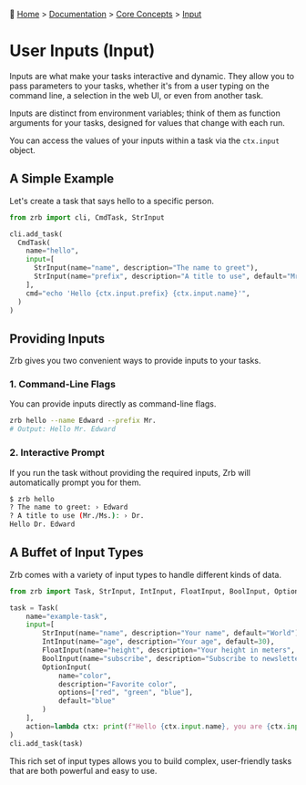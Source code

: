🔖 [Home](../../../README.md) > [Documentation](../../README.md) > [Core Concepts](../README.md) > [Input](./README.md)

# User Inputs (Input)

Inputs are what make your tasks interactive and dynamic. They allow you to pass parameters to your tasks, whether it's from a user typing on the command line, a selection in the web UI, or even from another task.

Inputs are distinct from environment variables; think of them as function arguments for your tasks, designed for values that change with each run.

You can access the values of your inputs within a task via the `ctx.input` object.

## A Simple Example

Let's create a task that says hello to a specific person.

```python
from zrb import cli, CmdTask, StrInput

cli.add_task(
  CmdTask(
    name="hello",
    input=[
      StrInput(name="name", description="The name to greet"),
      StrInput(name="prefix", description="A title to use", default="Mr./Ms."),
    ],
    cmd="echo 'Hello {ctx.input.prefix} {ctx.input.name}'",
  )
)
```

## Providing Inputs

Zrb gives you two convenient ways to provide inputs to your tasks.

### 1. Command-Line Flags

You can provide inputs directly as command-line flags.

```sh
zrb hello --name Edward --prefix Mr.
# Output: Hello Mr. Edward
```

### 2. Interactive Prompt

If you run the task without providing the required inputs, Zrb will automatically prompt you for them.

```sh
$ zrb hello
? The name to greet: › Edward
? A title to use (Mr./Ms.): › Dr.
Hello Dr. Edward
```

## A Buffet of Input Types

Zrb comes with a variety of input types to handle different kinds of data.

```python
from zrb import Task, StrInput, IntInput, FloatInput, BoolInput, OptionInput, cli

task = Task(
    name="example-task",
    input=[
        StrInput(name="name", description="Your name", default="World"),
        IntInput(name="age", description="Your age", default=30),
        FloatInput(name="height", description="Your height in meters", default=1.75),
        BoolInput(name="subscribe", description="Subscribe to newsletter?", default=True),
        OptionInput(
            name="color",
            description="Favorite color",
            options=["red", "green", "blue"],
            default="blue"
        )
    ],
    action=lambda ctx: print(f"Hello {ctx.input.name}, you are {ctx.input.age} years old.")
)
cli.add_task(task)
```

This rich set of input types allows you to build complex, user-friendly tasks that are both powerful and easy to use.